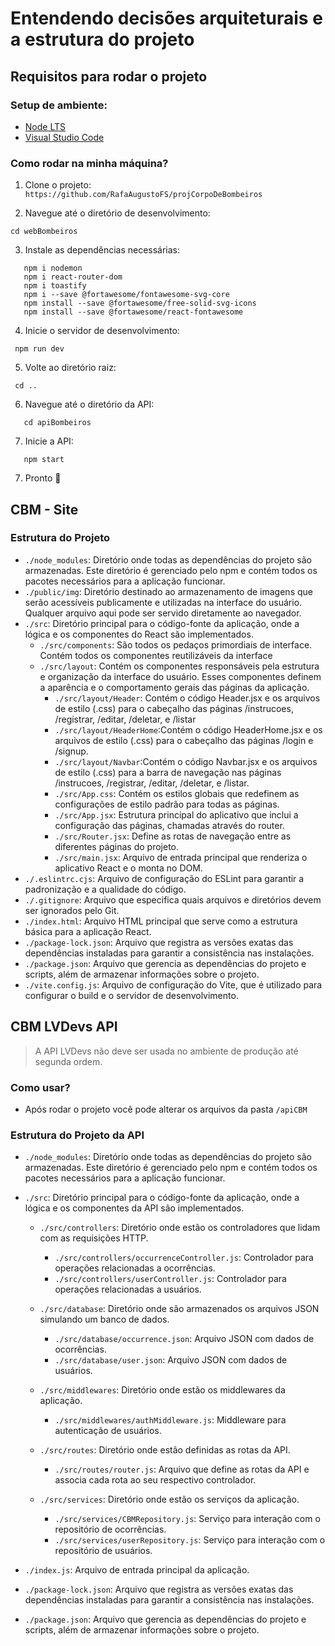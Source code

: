# Entendendo decisões arquiteturais e a estrutura do projeto

## Requisitos para rodar o projeto

### Setup de ambiente:
- [Node LTS](https://nodejs.org/en)
- [Visual Studio Code](https://code.visualstudio.com/)

### Como rodar na minha máquina?
1. Clone o projeto: `https://github.com/RafaAugustoFS/projCorpoDeBombeiros`

2. Navegue até o diretório de desenvolvimento:
```
cd webBombeiros
```
3. Instale as dependências necessárias:
```
   npm i nodemon
   npm i react-router-dom
   npm i toastify
   npm i --save @fortawesome/fontawesome-svg-core
   npm install --save @fortawesome/free-solid-svg-icons
   npm install --save @fortawesome/react-fontawesome

```
4. Inicie o servidor de desenvolvimento:
```
 npm run dev 
```
5. Volte ao diretório raiz:
 ```
  cd ..
 ```
6. Navegue até o diretório da API:
```
   cd apiBombeiros
```   
7. Inicie a API:
```
   npm start

```
7. Pronto 🎉



## CBM - Site
### Estrutura do Projeto
- `./node_modules`: Diretório onde todas as dependências do projeto são armazenadas. Este diretório é gerenciado pelo npm e contém todos os pacotes necessários para a aplicação funcionar.
- `./public/img`: Diretório destinado ao armazenamento de imagens que serão acessíveis publicamente e utilizadas na interface do usuário. Qualquer arquivo aqui pode ser servido diretamente ao navegador.
- `./src`: Diretório principal para o código-fonte da aplicação, onde a lógica e os componentes do React são implementados.
  - `./src/components`: São todos os pedaços primordiais de interface. Contém todos os componentes reutilizáveis da interface
  - `./src/layout`: Contém os componentes responsáveis pela estrutura e organização da interface do usuário. Esses componentes definem a aparência e o comportamento gerais das páginas da aplicação.
     - `./src/layout/Header`: Contém o código Header.jsx e os arquivos de estilo (.css) para o cabeçalho das páginas /instrucoes, /registrar, /editar, /deletar, e /listar
     - `./src/layout/HeaderHome`:Contém o código HeaderHome.jsx e os arquivos de estilo (.css) para o cabeçalho das páginas /login e /signup.
     - `./src/layout/Navbar`:Contém o código Navbar.jsx e os arquivos de estilo (.css) para a barra de navegação nas páginas /instrucoes, /registrar, /editar, /deletar, e /listar.
     - `./src/App.css`: Contém os estilos globais que redefinem as configurações de estilo padrão para todas as páginas.
     - `./src/App.jsx`:  Estrutura principal do aplicativo que inclui a configuração das páginas, chamadas através do router.
     - `./src/Router.jsx`: Define as rotas de navegação entre as diferentes páginas do projeto.
     - `./src/main.jsx`: Arquivo de entrada principal que renderiza o aplicativo React e o monta no DOM.
 - `./.eslintrc.cjs`: Arquivo de configuração do ESLint para garantir a padronização e a qualidade do código.
 - `./.gitignore`: Arquivo que especifica quais arquivos e diretórios devem ser ignorados pelo Git.
 - `./index.html`: Arquivo HTML principal que serve como a estrutura básica para a aplicação React.
 - `./package-lock.json`: Arquivo que registra as versões exatas das dependências instaladas para garantir a consistência nas instalações.
 - `./package.json`: Arquivo que gerencia as dependências do projeto e scripts, além de armazenar informações sobre o projeto.
 - `./vite.config.js`: Arquivo de configuração do Vite, que é utilizado para configurar o build e o servidor de desenvolvimento.

## CBM LVDevs API

> A API LVDevs não deve ser usada no ambiente de produção até segunda ordem.

### Como usar?

- Após rodar o projeto você pode alterar os arquivos da pasta `/apiCBM`

### Estrutura do Projeto da API

- `./node_modules`: Diretório onde todas as dependências do projeto são armazenadas. Este diretório é gerenciado pelo npm e contém todos os pacotes necessários para a aplicação funcionar.

- `./src`: Diretório principal para o código-fonte da aplicação, onde a lógica e os componentes da API são implementados.
  - `./src/controllers`: Diretório onde estão os controladores que lidam com as requisições HTTP.
    - `./src/controllers/occurrenceController.js`: Controlador para operações relacionadas a ocorrências.
    - `./src/controllers/userController.js`: Controlador para operações relacionadas a usuários.
  
  - `./src/database`: Diretório onde são armazenados os arquivos JSON simulando um banco de dados.
    - `./src/database/occurrence.json`: Arquivo JSON com dados de ocorrências.
    - `./src/database/user.json`: Arquivo JSON com dados de usuários.
  
  - `./src/middlewares`: Diretório onde estão os middlewares da aplicação.
    - `./src/middlewares/authMiddleware.js`: Middleware para autenticação de usuários.
  
  - `./src/routes`: Diretório onde estão definidas as rotas da API.
    - `./src/routes/router.js`: Arquivo que define as rotas da API e associa cada rota ao seu respectivo controlador.
  
  - `./src/services`: Diretório onde estão os serviços da aplicação.
    - `./src/services/CBMRepository.js`: Serviço para interação com o repositório de ocorrências.
    - `./src/services/userRepository.js`: Serviço para interação com o repositório de usuários.
  
- `./index.js`: Arquivo de entrada principal da aplicação.
- `./package-lock.json`: Arquivo que registra as versões exatas das dependências instaladas para garantir a consistência nas instalações.
- `./package.json`: Arquivo que gerencia as dependências do projeto e scripts, além de armazenar informações sobre o projeto.
